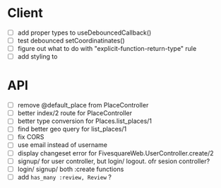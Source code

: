 # Client

- [ ] add proper types to useDebouncedCallback()
- [ ] test debounced setCoordinatinates()
- [ ] figure out what to do with "explicit-function-return-type" rule
- [ ] add styling to <GeolocateControl />

# API

- [ ] remove @default_place from PlaceController
- [ ] better index/2 route for PlaceController
- [ ] better type conversion for Places.list_places/1
- [ ] find better geo query for list_places/1
- [ ] fix CORS
- [ ] use email instead of username
- [ ] display changeset error for FivesquareWeb.UserController.create/2
- [ ] signup/ for user controller, but login/ logout. ofr sesion controller?
- [ ] login/ signup/ both :create functions
- [ ] add `has_many :review, Review` ?
